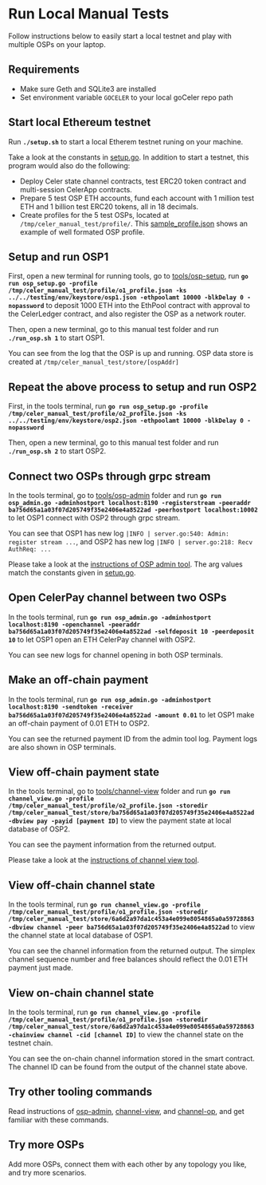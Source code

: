 # Run Local Manual Tests

Follow instructions below to easily start a local testnet and play with multiple OSPs on your laptop.

## Requirements

- Make sure Geth and SQLite3 are installed
- Set environment variable `GOCELER` to your local goCeler repo path

## Start local Ethereum testnet

Run **`./setup.sh`** to start a local Etherem testnet runing on your machine.

Take a look at the constants in [setup.go](./setup.go). In addition to start a testnet, this program would also do the following:

- Deploy Celer state channel contracts, test ERC20 token contract and multi-session CelerApp contracts.
- Prepare 5 test OSP ETH accounts, fund each account with 1 million test ETH and 1 billion test ERC20 tokens, all in 18 decimals. 
- Create profiles for the 5 test OSPs, located at `/tmp/celer_manual_test/profile/`. This [sample_profile.json](./sample_profile.json) shows an example of well formated OSP profile.

## Setup and run OSP1

First, open a new terminal for running tools, go to [tools/osp-setup](../../tools/osp-setup/), run **`go run osp_setup.go -profile /tmp/celer_manual_test/profile/o1_profile.json -ks ../../testing/env/keystore/osp1.json -ethpoolamt 10000 -blkDelay 0 -nopassword`** to deposit 1000 ETH into the EthPool contract with approval to the CelerLedger contract, and also register the OSP as a network router.

Then, open a new terminal, go to this manual test folder and run **`./run_osp.sh 1`** to start OSP1.

You can see from the log that the OSP is up and running. OSP data store is created at `/tmp/celer_manual_test/store/[ospAddr]`

## Repeat the above process to setup and run OSP2

First, in the tools terminal, run **`go run osp_setup.go -profile /tmp/celer_manual_test/profile/o2_profile.json -ks ../../testing/env/keystore/osp2.json -ethpoolamt 10000 -blkDelay 0 -nopassword`**

Then, open a new terminal, go to this manual test folder and run **`./run_osp.sh 2`** to start OSP2.

## Connect two OSPs through grpc stream

In the tools terminal, go to [tools/osp-admin](../../tools/osp-admin/) folder and run **`go run osp_admin.go -adminhostport localhost:8190 -registerstream -peeraddr ba756d65a1a03f07d205749f35e2406e4a8522ad -peerhostport localhost:10002`** to let OSP1 connect with OSP2 through grpc stream.

You can see that OSP1 has new log `|INFO | server.go:540: Admin: register stream ...`, and OSP2 has new log `|INFO | server.go:218: Recv AuthReq: ...`

Please take a look at the [instructions of OSP admin tool](../../tools/osp-admin/README.md). The arg values match the constants given in [setup.go](./setup.go).

## Open CelerPay channel between two OSPs

In the tools terminal, run **`go run osp_admin.go -adminhostport localhost:8190 -openchannel -peeraddr ba756d65a1a03f07d205749f35e2406e4a8522ad -selfdeposit 10 -peerdeposit 10`** to let OSP1 open an ETH CelerPay channel with OSP2.

You can see new logs for channel opening in both OSP terminals.

## Make an off-chain payment

In the tools terminal, run **`go run osp_admin.go -adminhostport localhost:8190 -sendtoken -receiver ba756d65a1a03f07d205749f35e2406e4a8522ad -amount 0.01`** to let OSP1 make an off-chain payment of 0.01 ETH to OSP2.

You can see the returned payment ID from the admin tool log. Payment logs are also shown in OSP terminals.

## View off-chain payment state

In the tools terminal, go to [tools/channel-view](../../tools/channel-view/) folder and run **`go run channel_view.go -profile /tmp/celer_manual_test/profile/o2_profile.json -storedir /tmp/celer_manual_test/store/ba756d65a1a03f07d205749f35e2406e4a8522ad -dbview pay -payid [payment ID]`** to view the payment state at local database of OSP2.

You can see the payment information from the returned output.

Please take a look at the [instructions of channel view tool](../../tools/channel-view/README.md).

## View off-chain channel state

In the tools terminal, run **`go run channel_view.go -profile /tmp/celer_manual_test/profile/o1_profile.json -storedir /tmp/celer_manual_test/store/6a6d2a97da1c453a4e099e8054865a0a59728863 -dbview channel -peer ba756d65a1a03f07d205749f35e2406e4a8522ad`** to view the channel state at local database of OSP1.

You can see the channel information from the returned output. The simplex channel sequence number and free balances should reflect the 0.01 ETH payment just made.

## View on-chain channel state

In the tools terminal, run **`go run channel_view.go -profile /tmp/celer_manual_test/profile/o1_profile.json -storedir /tmp/celer_manual_test/store/6a6d2a97da1c453a4e099e8054865a0a59728863 -chainview channel -cid [channel ID]`** to view the channel state on the testnet chain.

You can see the on-chain channel information stored in the smart contract. The channel ID can be found from the output of the channel state above. 

## Try other tooling commands

Read instructions of [osp-admin](../../tools/osp-admin/README.md), [channel-view](../../tools/channel-view/README.md), and [channel-op](../../tools/channel-op/README.md), and get familiar with these commands.

## Try more OSPs

Add more OSPs, connect them with each other by any topology you like, and try more scenarios.
